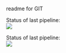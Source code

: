 readme for GIT

Status of last pipeline: <br>
<img src="https://github.com/Dmitriy-Muchanovskiy/test_git/workflows/CI-CD-gitactions-to-AWS-ElasticBeanstalk/badge.svg?branch-master"><br>


Status of last pipeline: <br>
<img src="https://github.com/Dmitriy-Muchanovskiy/test_git/workflows/my-test/badge.svg?branch-master"><br>

